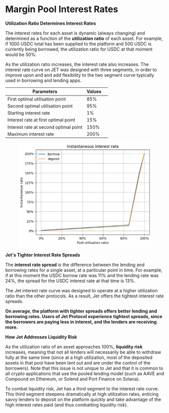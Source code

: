 # Margin Pool Interest Rates

**Utilization Ratio Determines Interest Rates**

The interest rates for each asset is dynamic (always changing) and determined as a function of the **utilization ratio** of each asset. For example, if 1000 USDC total has been supplied to the platform and 500 USDC is currently being borrowed, the utilization ratio for USDC at that moment would be 50%.

As the utilization ratio increases, the interest rate also increases. The interest rate curve on JET was designed with three segments, in order to improve upon and and add flexibility to the two segment curve typically used in borrowing and lending apps.

<table><thead><tr><th>Parameters</th><th>Values</th><th data-hidden></th></tr></thead><tbody><tr><td>First optimal utilisation point</td><td>85%</td><td></td></tr><tr><td>Second optimal utilisation point</td><td>95%</td><td></td></tr><tr><td>Starting interest rate</td><td>1%</td><td></td></tr><tr><td>Interest rate at first optimal point</td><td>15%</td><td></td></tr><tr><td>Interest rate at second optimal point</td><td>150%</td><td></td></tr><tr><td>Maximum interest rate</td><td>200%</td><td></td></tr></tbody></table>

<figure><img src="../../.gitbook/assets/image (7).png" alt=""><figcaption></figcaption></figure>

**Jet's Tighter Interest Rate Spreads**&#x20;

The **interest rate spread** is the difference between the lending and borrowing rates for a single asset, at a particular point in time. For example, if at this moment the USDC borrow rate was 11% and the lending rate was 24%, the spread for the USDC interest rate at that time is 13%.

The Jet interest rate curve was designed to operate at a higher utilization ratio than the other protocols. As a result, Jet offers the tightest interest rate spreads.

**On average, the platform with tighter spreads offers better lending and borrowing rates. Users of Jet Protocol experience tightest spreads, since the borrowers are paying less in interest, and the lenders are receiving more.**

**How Jet Addresses Liquidity Risk**

As the utilization ratio of an asset approaches 100%, **liquidity risk** increases, meaning that not all lenders will necessarily be able to withdraw fully at the same time (since at a high utilization, most of the deposited assets in that pool have been lent out and are under the control of the borrowers). Note that this issue is not unique to Jet and that it is common to all crypto applications that use the pooled lending model (such as AAVE and Compound on Ethereum, or Solend and Port Finance on Solana).&#x20;

To combat liquidity risk, Jet has a third segment to the interest rate curve. This third segment steepens dramatically at high utilization rates, enticing savvy lenders to deposit on the platform quickly and take advantage of the high interest rates paid (and thus combatting liquidity risk).

